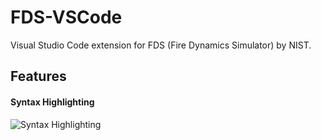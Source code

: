 # FDS-VSCode

Visual Studio Code extension for FDS (Fire Dynamics Simulator) by NIST.

## Features

#### Syntax Highlighting

![Syntax Highlighting](images/syntax.png)

